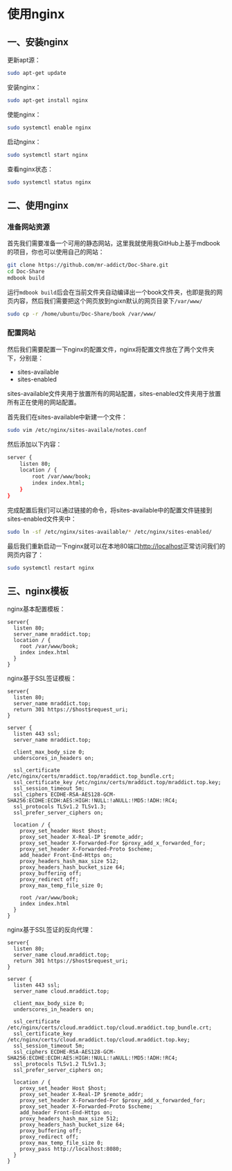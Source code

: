 # 使用nginx

## 一、安装nginx

更新apt源：

```bash
sudo apt-get update
```

安装nginx：

```bash
sudo apt-get install nginx
```

使能nginx：

```bash
sudo systemctl enable nginx
```

启动nginx：

```bash
sudo systemctl start nginx
```

查看nginx状态：

```bash
sudo systemctl status nginx
```


## 二、使用nginx

### 准备网站资源

首先我们需要准备一个可用的静态网站，这里我就使用我GitHub上基于mdbook的项目，你也可以使用自己的网站：

```bash
git clone https://github.com/mr-addict/Doc-Share.git
cd Doc-Share
mdbook build
```

运行`mdbook build`后会在当前文件夹自动编译出一个book文件夹，也即是我的网页内容，然后我们需要把这个网页放到ngixn默认的网页目录下`/var/www/`

```bash
sudo cp -r /home/ubuntu/Doc-Share/book /var/www/
```

### 配置网站

然后我们需要配置一下nginx的配置文件，nginx将配置文件放在了两个文件夹下，分别是：

- sites-available
- sites-enabled

sites-available文件夹用于放置所有的网站配置，sites-enabled文件夹用于放置所有正在使用的网站配置。

首先我们在sites-available中新建一个文件：

```bash
sudo vim /etc/nginx/sites-availale/notes.conf
```

然后添加以下内容：

```bash
server {
    listen 80;
    location / {
        root /var/www/book;
        index index.html;
    }
}
```

完成配置后我们可以通过链接的命令，将sites-available中的配置文件链接到sites-enabled文件夹中：

```bash
sudo ln -sf /etc/nginx/sites-available/* /etc/nginx/sites-enabled/
```

最后我们重新启动一下nginx就可以在本地80端口[http://localhost](http://localhost)正常访问我们的网页内容了：

```bash
sudo systemctl restart nginx
```

## 三、nginx模板

nginx基本配置模板：

```
server{
  listen 80;
  server_name mraddict.top;
  location / {
    root /var/www/book;
    index index.html
  }
}
```

nginx基于SSL签证模板：

```
server{
  listen 80;
  server_name mraddict.top;
  return 301 https://$host$request_uri;
}

server {
  listen 443 ssl;
  server_name mraddict.top;

  client_max_body_size 0;
  underscores_in_headers on;

  ssl_certificate  /etc/nginx/certs/mraddict.top/mraddict.top_bundle.crt;
  ssl_certificate_key /etc/nginx/certs/mraddict.top/mraddict.top.key;
  ssl_session_timeout 5m;
  ssl_ciphers ECDHE-RSA-AES128-GCM-SHA256:ECDHE:ECDH:AES:HIGH:!NULL:!aNULL:!MD5:!ADH:!RC4;
  ssl_protocols TLSv1.2 TLSv1.3;
  ssl_prefer_server_ciphers on;

  location / {
    proxy_set_header Host $host;
    proxy_set_header X-Real-IP $remote_addr;
    proxy_set_header X-Forwarded-For $proxy_add_x_forwarded_for;
    proxy_set_header X-Forwarded-Proto $scheme;
    add_header Front-End-Https on;
    proxy_headers_hash_max_size 512;
    proxy_headers_hash_bucket_size 64;
    proxy_buffering off;
    proxy_redirect off;
    proxy_max_temp_file_size 0;

    root /var/www/book;
    index index.html
  }
}
```

nginx基于SSL签证的反向代理：

```
server{
  listen 80;
  server_name cloud.mraddict.top;
  return 301 https://$host$request_uri;
}

server {
  listen 443 ssl;
  server_name cloud.mraddict.top;

  client_max_body_size 0;
  underscores_in_headers on;

  ssl_certificate  /etc/nginx/certs/cloud.mraddict.top/cloud.mraddict.top_bundle.crt;
  ssl_certificate_key /etc/nginx/certs/cloud.mraddict.top/cloud.mraddict.top.key;
  ssl_session_timeout 5m;
  ssl_ciphers ECDHE-RSA-AES128-GCM-SHA256:ECDHE:ECDH:AES:HIGH:!NULL:!aNULL:!MD5:!ADH:!RC4;
  ssl_protocols TLSv1.2 TLSv1.3;
  ssl_prefer_server_ciphers on;

  location / {
    proxy_set_header Host $host;
    proxy_set_header X-Real-IP $remote_addr;
    proxy_set_header X-Forwarded-For $proxy_add_x_forwarded_for;
    proxy_set_header X-Forwarded-Proto $scheme;
    add_header Front-End-Https on;
    proxy_headers_hash_max_size 512;
    proxy_headers_hash_bucket_size 64;
    proxy_buffering off;
    proxy_redirect off;
    proxy_max_temp_file_size 0;
    proxy_pass http://localhost:8080;
  }
}
```